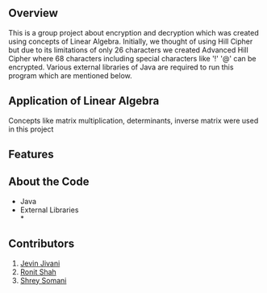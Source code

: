 Overview
---

This is a group project about encryption and decryption which was created using concepts of Linear Algebra. Initially, we thought of using Hill Cipher but due to its limitations of only 26 characters we created Advanced Hill Cipher where 68 characters including special characters like '!' '@' can be encrypted. Various external libraries of Java are required to run this program which are mentioned below.

Application of Linear Algebra
---
Concepts like matrix multiplication, determinants, inverse matrix were used in this project

Features
---

About the Code
---

* Java  
* External Libraries  
  *  
 
Contributors
---

1. [Jevin Jivani](https://github.com/jevinjivani2507)
2. [Ronit Shah](https://github.com/ronit-shah)
3. [Shrey Somani]()

